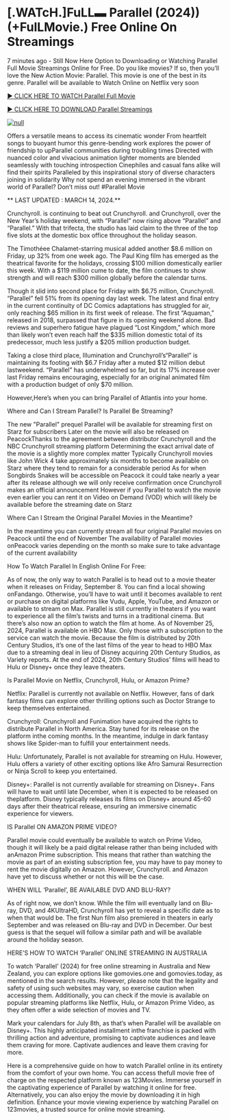 <h1>[.WATcH.]FuLL▬ Parallel (2024)) (+FulLMovie.) Free Online On Streamings</h1>

7 minutes ago - Still Now Here Option to Downloading or Watching Parallel Full Movie Streamings Online for Free. Do you like movies? If so, then you’ll love the New Action Movie: Parallel. This movie is one of the best in its genre. Parallel will be available to Watch Online on Netflix very soon</p>
<p dir="auto"><a href="https://stream.evmovies.com/movie/876911/parallel" rel="nofollow">► CLICK HERE TO WATCH Parallel Full Movie</a></p>
<p dir="auto"><a href="https://stream.evmovies.com/movie/876911/parallel" rel="nofollow">► CLICK HERE TO DOWNLOAD Parallel Streamings</a></p>
<p dir="auto"><a href="https://stream.evmovies.com/movie/876911/parallel" rel="nofollow"><img src="https://camo.githubusercontent.com/abb2148613ed2c31b6fd5c164e6a142c9074d86e9468c674b26300adbf87c7f7/68747470733a2f2f7374617469632e7769787374617469632e636f6d2f6d656469612f3835356132355f30343362356162656234616534643335616330303331393865376665353665647e6d76322e676966" alt="null" style="max-width: 100%;"></a>
      <span>
        <a href="https://stream.evmovies.com/movie/876911/parallel" rel="nofollow">
</a></span></p><p dir="auto">Offers a versatile means to access its cinematic wonder From heartfelt songs to buoyant humor this genre-bending work explores the power of friendship to upParallel communities during troubling times Directed with nuanced color and vivacious animation lighter moments are blended seamlessly with touching introspection Cinephiles and casual fans alike will find their spirits Paralleled by this inspirational story of diverse characters joining in solidarity Why not spend an evening immersed in the vibrant world of Parallel? Don’t miss out! #Parallel Movie</p>
<p dir="auto">** LAST UPDATED : MARCH 14, 2024.**</p>
<p dir="auto">Crunchyroll. is continuing to beat out Crunchyroll. and Crunchyroll, over the New Year’s holiday weekend, with “Parallel” now rising above “Parallel” and “Parallel.” With that trifecta, the studio has laid claim to the three of the top five slots at the domestic box office throughout the holiday season.</p>
<p dir="auto">The Timothéee Chalamet-starring musical added another $8.6 million on Friday, up 32% from one week ago. The Paul King film has emerged as the theatrical favorite for the holidays, crossing $100 million domestically earlier this week. With a $119 million cume to date, the film continues to show strength and will reach $300 million globally before the calendar turns.</p>

<p dir="auto">Though it slid into second place for Friday with $6.75 million, Crunchyroll. “Parallel” fell 51% from its opening day last week. The latest and final entry in the current continuity of DC Comics adaptations has struggled for air, only reaching $65 million in its first week of release. The first “Aquaman,” released in 2018, surpassed that figure in its opening weekend alone. Bad reviews and superhero fatigue have plagued “Lost Kingdom,” which more than likely won’t even reach half the $335 million domestic total of its predecessor, much less justify a $205 million production budget.</p>
<p dir="auto">Taking a close third place, Illumination and Crunchyroll’s“Parallel” is maintaining its footing with $6.7 Friday after a muted $12 million debut lastweekend. “Parallel” has underwhelmed so far, but its 17% increase over last Friday remains encouraging, especially for an original animated film with a production budget of only $70 million.</p>
<p dir="auto">However,Here’s when you can bring Parallel of Atlantis into your home.</p>
<p dir="auto">Where and Can I Stream Parallel? Is Parallel Be Streaming?</p>
<p dir="auto">The new "Parallel" prequel Parallel will be available for streaming first on Starz for subscribers Later on the movie will also be released on PeacockThanks to the agreement between distributor Crunchyroll and the NBC Crunchyroll streaming platform Determining the exact arrival date of the movie is a slightly more complex matter Typically Crunchyroll movies like John Wick 4 take approximately six months to become available on Starz where they tend to remain for a considerable period As for when Songbirds Snakes will be accessible on Peacock it could take nearly a year after its release although we will only receive confirmation once Crunchyroll makes an official announcement However if you Parallel to watch the movie even earlier you can rent it on Video on Demand (VOD) which will likely be available before the streaming date on Starz</p>
<p dir="auto">Where Can I Stream the Original Parallel Movies in the Meantime?</p>
<p dir="auto">In the meantime you can currently stream all four original Parallel movies on Peacock until the end of November The availability of Parallel movies onPeacock varies depending on the month so make sure to take advantage of the current availability</p>
<p dir="auto">How To Watch Parallel In English Online For Free:</p>
<p dir="auto">As of now, the only way to watch Parallel is to head out to a movie theater when it releases on Friday, September 8. You can find a local showing onFandango. Otherwise, you’ll have to wait until it becomes available to rent or purchase on digital platforms like Vudu, Apple, YouTube, and Amazon or available to stream on Max. Parallel is still currently in theaters if you want to experience all the film’s twists and turns in a traditional cinema. But there’s also now an option to watch the film at home. As of November 25, 2024, Parallel is available on HBO Max. Only those with a subscription to the service can watch the movie. Because the film is distributed by 20th Century Studios, it’s one of the last films of the year to head to HBO Max due to a streaming deal in lieu of Disney acquiring 20th Century Studios, as Variety reports. At the end of 2024, 20th Century Studios’ films will head to Hulu or Disney+ once they leave theaters.</p>
<p dir="auto">Is Parallel Movie on Netflix, Crunchyroll, Hulu, or Amazon Prime?</p>
<p dir="auto">Netflix: Parallel is currently not available on Netflix. However, fans of dark fantasy films can explore other thrilling options such as Doctor Strange to keep themselves entertained.</p>
<p dir="auto">Crunchyroll: Crunchyroll and Funimation have acquired the rights to distribute Parallel in North America. Stay tuned for its release on the platform inthe coming months. In the meantime, indulge in dark fantasy shows like Spider-man to fulfill your entertainment needs.</p>
<p dir="auto">Hulu: Unfortunately, Parallel is not available for streaming on Hulu. However, Hulu offers a variety of other exciting options like Afro Samurai Resurrection or Ninja Scroll to keep you entertained.</p>
<p dir="auto">Disney+: Parallel is not currently available for streaming on Disney+. Fans will have to wait until late December, when it is expected to be released on theplatform. Disney typically releases its films on Disney+ around 45-60 days after their theatrical release, ensuring an immersive cinematic experience for viewers.</p>
<p dir="auto">IS Parallel ON AMAZON PRIME VIDEO?</p>
<p dir="auto">Parallel movie could eventually be available to watch on Prime Video, though it will likely be a paid digital release rather than being included with anAmazon Prime subscription. This means that rather than watching the movie as part of an existing subscription fee, you may have to pay money to rent the movie digitally on Amazon. However, Crunchyroll. and Amazon have yet to discuss whether or not this will be the case.</p>
<p dir="auto">WHEN WILL ‘Parallel’, BE AVAILABLE DVD AND BLU-RAY?</p>
<p dir="auto">As of right now, we don’t know. While the film will eventually land on Blu-ray, DVD, and 4KUltraHD, Crunchyroll has yet to reveal a specific date as to when that would be. The first Nun film also premiered in theaters in early September and was released on Blu-ray and DVD in December. Our best guess is that the sequel will follow a similar path and will be available around the holiday season.</p>
<p dir="auto">HERE’S HOW TO WATCH ‘Parallel’ ONLINE STREAMING IN AUSTRALIA</p>
<p dir="auto">To watch ‘Parallel’ (2024) for free online streaming in Australia and New Zealand, you can explore options like gomovies.one and gomovies.today, as mentioned in the search results. However, please note that the legality and safety of using such websites may vary, so exercise caution when accessing them. Additionally, you can check if the movie is available on popular streaming platforms like Netflix, Hulu, or Amazon Prime Video, as they often offer a wide selection of movies and TV.</p>
<p dir="auto">Mark your calendars for July 8th, as that’s when Parallel will be available on Disney+. This highly anticipated installment inthe franchise is packed with thrilling action and adventure, promising to captivate audiences and leave them craving for more. Captivate audiences and leave them craving for more.</p>
<p dir="auto">Here is a comprehensive guide on how to watch Parallel online in its entirety from the comfort of your own home. You can access thefull movie free of charge on the respected platform known as 123Movies. Immerse yourself in the captivating experience of Parallel by watching it online for free. Alternatively, you can also enjoy the movie by downloading it in high definition. Enhance your movie viewing experience by watching Parallel on 123movies, a trusted source for online movie streaming.</p>
</article>

